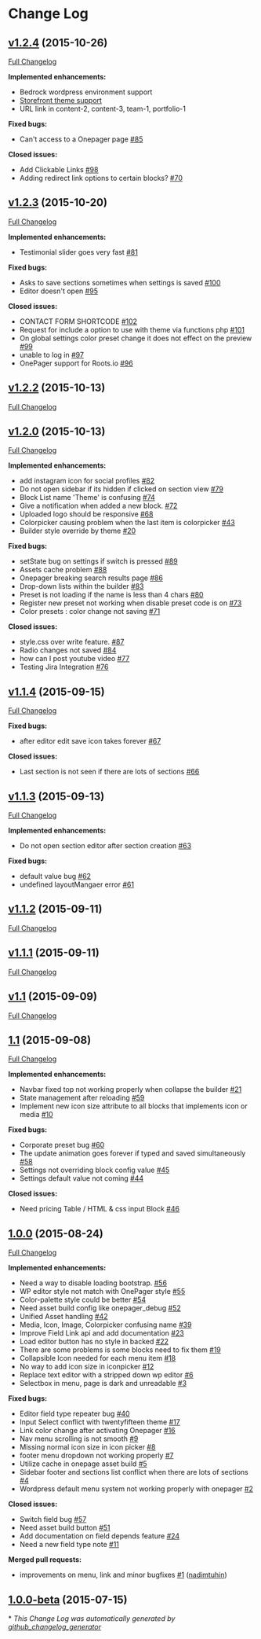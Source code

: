 # Change Log

## [v1.2.4](https://github.com/themexpert/onepager/tree/v1.2.4) (2015-10-26)
[Full Changelog](https://github.com/themexpert/onepager/compare/v1.2.3...v1.2.4)


**Implemented enhancements:**

- Bedrock wordpress environment support
- [Storefront theme support](https://github.com/nadimtuhin/onepager-storefront-support)
- URL link in content-2, content-3, team-1, portfolio-1

**Fixed bugs:**

- Can't access to a Onepager page [\#85](https://github.com/themexpert/onepager/issues/85)

**Closed issues:**

- Add Clickable Links [\#98](https://github.com/themexpert/onepager/issues/98)
- Adding redirect link options to certain blocks? [\#70](https://github.com/themexpert/onepager/issues/70)

## [v1.2.3](https://github.com/themexpert/onepager/tree/v1.2.3) (2015-10-20)
[Full Changelog](https://github.com/themexpert/onepager/compare/v1.2.2...v1.2.3)

**Implemented enhancements:**

- Testimonial slider goes very fast [\#81](https://github.com/themexpert/onepager/issues/81)

**Fixed bugs:**

- Asks to save sections sometimes when settings is saved [\#100](https://github.com/themexpert/onepager/issues/100)
- Editor doesn't open [\#95](https://github.com/themexpert/onepager/issues/95)

**Closed issues:**

- CONTACT FORM SHORTCODE [\#102](https://github.com/themexpert/onepager/issues/102)
- Request for include a option to use with theme via functions php [\#101](https://github.com/themexpert/onepager/issues/101)
- On global settings color preset change it does not effect on the preview [\#99](https://github.com/themexpert/onepager/issues/99)
- unable to log in [\#97](https://github.com/themexpert/onepager/issues/97)
- OnePager support for Roots.io [\#96](https://github.com/themexpert/onepager/issues/96)

## [v1.2.2](https://github.com/themexpert/onepager/tree/v1.2.2) (2015-10-13)
[Full Changelog](https://github.com/themexpert/onepager/compare/v1.2.0...v1.2.2)

## [v1.2.0](https://github.com/themexpert/onepager/tree/v1.2.0) (2015-10-13)
[Full Changelog](https://github.com/themexpert/onepager/compare/v1.1.4...v1.2.0)

**Implemented enhancements:**

- add instagram icon for social profiles [\#82](https://github.com/themexpert/onepager/issues/82)
- Do not open sidebar if its hidden if clicked on section view [\#79](https://github.com/themexpert/onepager/issues/79)
- Block List name 'Theme' is confusing [\#74](https://github.com/themexpert/onepager/issues/74)
- Give a notification when added a new block. [\#72](https://github.com/themexpert/onepager/issues/72)
- Uploaded logo should be responsive  [\#68](https://github.com/themexpert/onepager/issues/68)
- Colorpicker causing problem when the last item is colorpicker [\#43](https://github.com/themexpert/onepager/issues/43)
- Builder style override by theme [\#20](https://github.com/themexpert/onepager/issues/20)

**Fixed bugs:**

- setState bug on settings if switch is pressed [\#89](https://github.com/themexpert/onepager/issues/89)
- Assets cache problem [\#88](https://github.com/themexpert/onepager/issues/88)
- Onepager breaking search results page [\#86](https://github.com/themexpert/onepager/issues/86)
- Drop-down lists within the builder [\#83](https://github.com/themexpert/onepager/issues/83)
- Preset is not loading if the name is less than 4 chars [\#80](https://github.com/themexpert/onepager/issues/80)
- Register new preset not working when disable preset code is on [\#73](https://github.com/themexpert/onepager/issues/73)
- Color presets : color change not saving [\#71](https://github.com/themexpert/onepager/issues/71)

**Closed issues:**

- style.css over write feature. [\#87](https://github.com/themexpert/onepager/issues/87)
- Radio changes not saved [\#84](https://github.com/themexpert/onepager/issues/84)
- how can I post youtube video [\#77](https://github.com/themexpert/onepager/issues/77)
- Testing Jira Integration [\#76](https://github.com/themexpert/onepager/issues/76)

## [v1.1.4](https://github.com/themexpert/onepager/tree/v1.1.4) (2015-09-15)
[Full Changelog](https://github.com/themexpert/onepager/compare/v1.1.3...v1.1.4)

**Fixed bugs:**

- after editor edit save icon takes forever [\#67](https://github.com/themexpert/onepager/issues/67)

**Closed issues:**

- Last section is not seen if there are lots of sections [\#66](https://github.com/themexpert/onepager/issues/66)

## [v1.1.3](https://github.com/themexpert/onepager/tree/v1.1.3) (2015-09-13)
[Full Changelog](https://github.com/themexpert/onepager/compare/v1.1.2...v1.1.3)

**Implemented enhancements:**

- Do not open section editor after section creation [\#63](https://github.com/themexpert/onepager/issues/63)

**Fixed bugs:**

- default value bug [\#62](https://github.com/themexpert/onepager/issues/62)
- undefined layoutMangaer error [\#61](https://github.com/themexpert/onepager/issues/61)

## [v1.1.2](https://github.com/themexpert/onepager/tree/v1.1.2) (2015-09-11)
[Full Changelog](https://github.com/themexpert/onepager/compare/v1.1.1...v1.1.2)

## [v1.1.1](https://github.com/themexpert/onepager/tree/v1.1.1) (2015-09-11)
[Full Changelog](https://github.com/themexpert/onepager/compare/v1.1...v1.1.1)

## [v1.1](https://github.com/themexpert/onepager/tree/v1.1) (2015-09-09)
[Full Changelog](https://github.com/themexpert/onepager/compare/1.1...v1.1)

## [1.1](https://github.com/themexpert/onepager/tree/1.1) (2015-09-08)
[Full Changelog](https://github.com/themexpert/onepager/compare/1.0.0...1.1)

**Implemented enhancements:**

- Navbar fixed top not working properly when collapse the builder [\#21](https://github.com/themexpert/onepager/issues/21)
- State management after reloading [\#59](https://github.com/themexpert/onepager/issues/59)
- Implement new icon size attribute to all blocks that implements icon or media [\#10](https://github.com/themexpert/onepager/issues/10)

**Fixed bugs:**

- Corporate preset bug [\#60](https://github.com/themexpert/onepager/issues/60)
- The update animation goes forever if typed and saved simultaneously [\#58](https://github.com/themexpert/onepager/issues/58)
- Settings not overriding block config value [\#45](https://github.com/themexpert/onepager/issues/45)
- Settings default value not coming  [\#44](https://github.com/themexpert/onepager/issues/44)

**Closed issues:**

- Need pricing Table / HTML & css input Block [\#46](https://github.com/themexpert/onepager/issues/46)

## [1.0.0](https://github.com/themexpert/onepager/tree/1.0.0) (2015-08-24)
[Full Changelog](https://github.com/themexpert/onepager/compare/1.0.0-beta...1.0.0)

**Implemented enhancements:**

- Need a way to disable loading bootstrap. [\#56](https://github.com/themexpert/onepager/issues/56)
- WP editor style not match with OnePager style [\#55](https://github.com/themexpert/onepager/issues/55)
- Color-palette style could be better [\#54](https://github.com/themexpert/onepager/issues/54)
- Need asset build config like onepager\_debug [\#52](https://github.com/themexpert/onepager/issues/52)
- Unified Asset handling [\#42](https://github.com/themexpert/onepager/issues/42)
- Media, Icon, Image, Colorpicker confusing name [\#39](https://github.com/themexpert/onepager/issues/39)
- Improve Field Link api and add documentation [\#23](https://github.com/themexpert/onepager/issues/23)
- Load editor button has no style in backed [\#22](https://github.com/themexpert/onepager/issues/22)
- There are some problems is some blocks need to fix them [\#19](https://github.com/themexpert/onepager/issues/19)
- Collapsible Icon needed for each menu item [\#18](https://github.com/themexpert/onepager/issues/18)
- No way to add icon size in iconpicker [\#12](https://github.com/themexpert/onepager/issues/12)
- Replace text editor with a stripped down wp editor [\#6](https://github.com/themexpert/onepager/issues/6)
- Selectbox in menu, page is dark and unreadable [\#3](https://github.com/themexpert/onepager/issues/3)

**Fixed bugs:**

- Editor field type repeater bug [\#40](https://github.com/themexpert/onepager/issues/40)
- Input Select conflict with twentyfifteen theme [\#17](https://github.com/themexpert/onepager/issues/17)
- Link color change after activating Onepager  [\#16](https://github.com/themexpert/onepager/issues/16)
- Nav menu scrolling is not smooth [\#9](https://github.com/themexpert/onepager/issues/9)
- Missing normal icon size in icon picker [\#8](https://github.com/themexpert/onepager/issues/8)
- footer menu dropdown not working properly [\#7](https://github.com/themexpert/onepager/issues/7)
- Utilize cache in onepage asset build [\#5](https://github.com/themexpert/onepager/issues/5)
- Sidebar footer and sections list conflict when there are lots of sections [\#4](https://github.com/themexpert/onepager/issues/4)
- Wordpress default menu system not working properly with onepager [\#2](https://github.com/themexpert/onepager/issues/2)

**Closed issues:**

- Switch field bug [\#57](https://github.com/themexpert/onepager/issues/57)
- Need asset build button [\#51](https://github.com/themexpert/onepager/issues/51)
- Add documentation on field depends feature [\#24](https://github.com/themexpert/onepager/issues/24)
- Need a new field type note [\#11](https://github.com/themexpert/onepager/issues/11)

**Merged pull requests:**

- improvements on menu, link and minor bugfixes [\#1](https://github.com/themexpert/onepager/pull/1) ([nadimtuhin](https://github.com/nadimtuhin))

## [1.0.0-beta](https://github.com/themexpert/onepager/tree/1.0.0-beta) (2015-07-15)


\* *This Change Log was automatically generated by [github_changelog_generator](https://github.com/skywinder/Github-Changelog-Generator)*